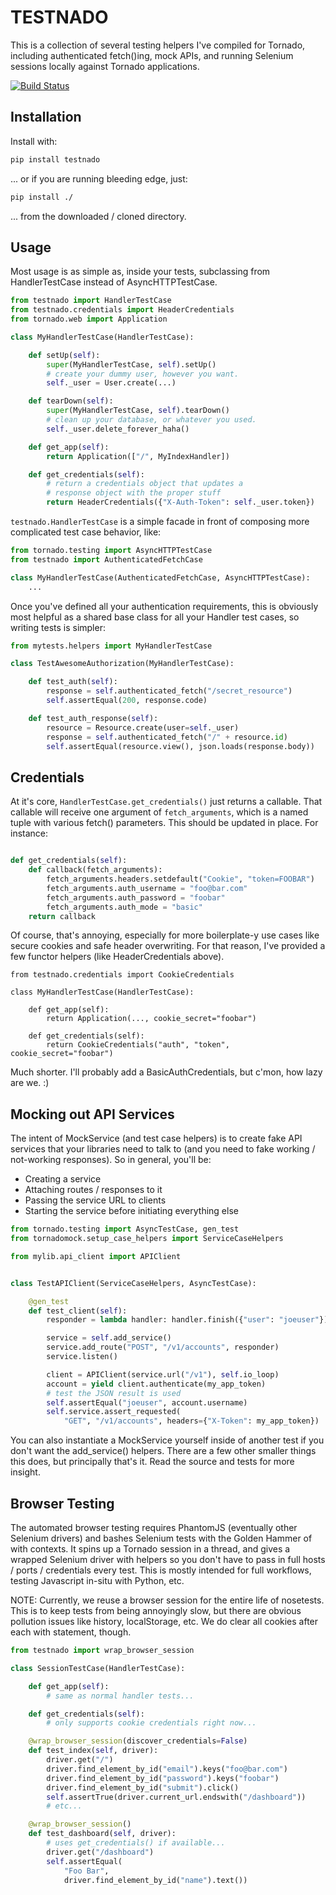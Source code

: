# TESTNADO

This is a collection of several testing helpers I've compiled for Tornado,
including authenticated fetch()ing, mock APIs, and running Selenium sessions
locally against Tornado applications.

[![Build Status](https://travis-ci.org/joshmarshall/testnado.png?branch=master)](https://travis-ci.org/joshmarshall/testnado)

## Installation
Install with:

```bash
pip install testnado
```

... or if you are running bleeding edge, just:

```bash
pip install ./
```

... from the downloaded / cloned directory.

## Usage
Most usage is as simple as, inside your tests, subclassing from HandlerTestCase
instead of AsyncHTTPTestCase.

```python
from testnado import HandlerTestCase
from testnado.credentials import HeaderCredentials
from tornado.web import Application

class MyHandlerTestCase(HandlerTestCase):

    def setUp(self):
        super(MyHandlerTestCase, self).setUp()
        # create your dummy user, however you want.
        self._user = User.create(...)

    def tearDown(self):
        super(MyHandlerTestCase, self).tearDown()
        # clean up your database, or whatever you used.
        self._user.delete_forever_haha()

    def get_app(self):
        return Application(["/", MyIndexHandler])

    def get_credentials(self):
        # return a credentials object that updates a
        # response object with the proper stuff
        return HeaderCredentials({"X-Auth-Token": self._user.token})
```

`testnado.HandlerTestCase` is a simple facade in front of composing more
complicated test case behavior, like:

```python
from tornado.testing import AsyncHTTPTestCase
from testnado import AuthenticatedFetchCase

class MyHandlerTestCase(AuthenticatedFetchCase, AsyncHTTPTestCase):
    ...
```

Once you've defined all your authentication requirements, this is obviously
most helpful as a shared base class for all your Handler test cases, so writing
tests is simpler:

```python
from mytests.helpers import MyHandlerTestCase

class TestAwesomeAuthorization(MyHandlerTestCase):

    def test_auth(self):
        response = self.authenticated_fetch("/secret_resource")
        self.assertEqual(200, response.code)

    def test_auth_response(self):
        resource = Resource.create(user=self._user)
        response = self.authenticated_fetch("/" + resource.id)
        self.assertEqual(resource.view(), json.loads(response.body))
```

## Credentials
At it's core, `HandlerTestCase.get_credentials()` just returns a callable. That
callable will receive one argument of `fetch_arguments`, which is a named tuple
with various fetch() parameters. This should be updated in place. For instance:

```python

def get_credentials(self):
    def callback(fetch_arguments):
        fetch_arguments.headers.setdefault("Cookie", "token=FOOBAR")
        fetch_arguments.auth_username = "foo@bar.com"
        fetch_arguments.auth_password = "foobar"
        fetch_arguments.auth_mode = "basic"
    return callback

```

Of course, that's annoying, especially for more boilerplate-y use cases like
secure cookies and safe header overwriting. For that reason, I've provided a
few functor helpers (like HeaderCredentials above).

```
from testnado.credentials import CookieCredentials

class MyHandlerTestCase(HandlerTestCase):

    def get_app(self):
        return Application(..., cookie_secret="foobar")

    def get_credentials(self):
        return CookieCredentials("auth", "token", cookie_secret="foobar")
```

Much shorter. I'll probably add a BasicAuthCredentials, but c'mon, how lazy are
we. :)

## Mocking out API Services
The intent of MockService (and test case helpers) is to create fake API
services that your libraries need to talk to (and you need to fake working /
not-working responses). So in general, you'll be:

* Creating a service
* Attaching routes / responses to it
* Passing the service URL to clients
* Starting the service before initiating everything else

```python
from tornado.testing import AsyncTestCase, gen_test
from tornadomock.setup_case_helpers import ServiceCaseHelpers

from mylib.api_client import APIClient


class TestAPIClient(ServiceCaseHelpers, AsyncTestCase):

    @gen_test
    def test_client(self):
        responder = lambda handler: handler.finish({"user": "joeuser"})

        service = self.add_service()
        service.add_route("POST", "/v1/accounts", responder)
        service.listen()

        client = APIClient(service.url("/v1"), self.io_loop)
        account = yield client.authenticate(my_app_token)
        # test the JSON result is used
        self.assertEqual("joeuser", account.username)
        self.service.assert_requested(
            "GET", "/v1/accounts", headers={"X-Token": my_app_token})
```

You can also instantiate a MockService yourself inside of another
test if you don't want the add_service() helpers. There are a few other
smaller things this does, but principally that's it. Read the source and
tests for more insight.

## Browser Testing
The automated browser testing requires PhantomJS (eventually other Selenium
drivers) and bashes Selenium tests with the Golden Hammer of with contexts. It
spins up a Tornado session in a thread, and gives a wrapped Selenium driver
with helpers so you don't have to pass in full hosts / ports / credentials
every test. This is mostly intended for full workflows, testing Javascript
in-situ with Python, etc.

NOTE: Currently, we reuse a browser session for the entire life of nosetests.
This is to keep tests from being annoyingly slow, but there are obvious
pollution issues like history, localStorage, etc. We do clear all cookies after
each with statement, though.

```python
from testnado import wrap_browser_session

class SessionTestCase(HandlerTestCase):

    def get_app(self):
        # same as normal handler tests...

    def get_credentials(self):
        # only supports cookie credentials right now...

    @wrap_browser_session(discover_credentials=False)
    def test_index(self, driver):
        driver.get("/")
        driver.find_element_by_id("email").keys("foo@bar.com")
        driver.find_element_by_id("password").keys("foobar")
        driver.find_element_by_id("submit").click()
        self.assertTrue(driver.current_url.endswith("/dashboard"))
        # etc...

    @wrap_browser_session()
    def test_dashboard(self, driver):
        # uses get_credentials() if available...
        driver.get("/dashboard")
        self.assertEqual(
            "Foo Bar",
            driver.find_element_by_id("name").text())
```
